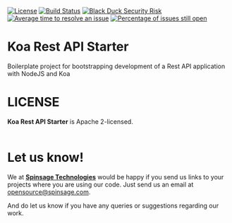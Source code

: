 [![License](https://img.shields.io/badge/License-Apache%202.0-blue.svg)](https://opensource.org/licenses/Apache-2.0)
[![Build Status](https://travis-ci.com/spinsage/koa-js-starter-rest.svg?branch=main)](https://travis-ci.com/spinsage/koa-js-starter-rest)
[![Black Duck Security Risk](https://copilot.blackducksoftware.com/github/repos/spinsage/koa-js-starter-rest/branches/main/badge-risk.svg)](https://copilot.blackducksoftware.com/github/repos/spinsage/koa-js-starter-rest/branches/main)
[![Average time to resolve an issue](http://isitmaintained.com/badge/resolution/spinsage/koa-js-starter-rest.svg)](http://isitmaintained.com/project/spinsage/koa-js-starter-rest "Average time to resolve an issue")
[![Percentage of issues still open](http://isitmaintained.com/badge/open/spinsage/koa-js-starter-rest.svg)](http://isitmaintained.com/project/spinsage/koa-js-starter-rest "Percentage of issues still open")

# Koa Rest API Starter
Boilerplate project for bootstrapping development of a Rest API application with NodeJS and Koa

# LICENSE
**Koa Rest API Starter** is Apache 2-licensed.
<br><br>

# Let us know!
We at [**Spinsage Technologies**](https://www.spinsage.com/) would be happy if you send us links to your projects where you are using our code. Just send us an email at opensource@spinsage.com. 

And do let us know if you have any queries or suggestions regarding our work.
